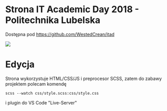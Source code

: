 # Strona IT Academic Day 2018 - Politechnika Lubelska
Dostępna pod https://github.com/WestedCrean/itad

![](https://media.giphy.com/media/1rOq7W4TLHrnBC60Do/giphy.gif)

# Edycja
Strona wykorzystuje HTML/CSS/JS i preprocesor SCSS, zatem do zabawy projektem polecam komendę
```
scss --watch css/style.scss:css/style.css
```
i plugin do VS Code "Live-Server"
